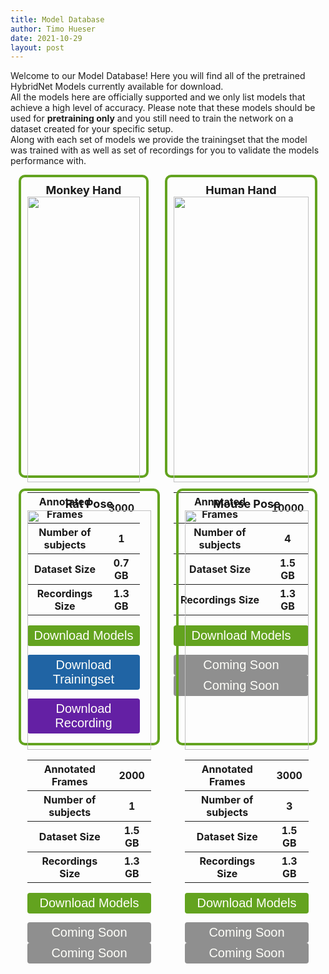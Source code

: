 ```yaml
---
title: Model Database
author: Timo Hueser
date: 2021-10-29
layout: post
---
```


<style>
.flex_align {
	display: flex;
	flex-flow: no wrap;
	flex-direction: row;
}

@media all and (max-width: 500px) {
	.flex_align {
		display: flex;
		flex-flow: wrap;
		flex-direction: column;
	}
}

.frame {
  border: 4px solid #63a31f;
  padding: 10px 10px;
  border-radius: 10px;
  margin-right: 2.5%;
  margin-left: 2.5%;
	width = 30%;
}

.button {
  border: none;
  color: #fffffa;
  padding: 5px 10px 5px 10px;
  text-align: center;
  text-decoration: none;
  display: inline-block;
  font-size: 20px;
  cursor: pointer;
  border-radius: 4px;
  display: inline-block;
  width: auto;
  float: center;
  width:100%;
  background-color: #63a31f;
  align: center;
}

.button_green {
  background-color: #63a31f;
}

.button_gray {
  background-color: #8f8f8f;
}

.button_blue {
  background-color: #2064a4ff;
}

.button_purple {
  background-color: #6420a4;
}

</style>

Welcome to our Model Database! Here you will find all of the pretrained HybridNet Models currently available for download.\
All the models here are officially supported and we only list models that achieve a high level of accuracy.
Please note that these models should be used for **pretraining only** and you still need to train the network on a dataset created for your specific setup.<br>
Along with each set of models we provide the trainingset that the model was trained with as well as set of recordings for you to validate the models performance with.

<div class="flex_align">
    <div class="frame" align="center">
    <span style="font-size:18px"><b>Monkey Hand</b></span><br>
    <img width="100%" src="docs/assets/gifs/Monkey.gif">
    <table>
      <tr>
        <th>Annotated Frames</th>
        <th>3000</th>
      </tr>
      <tr>
        <th>Number of subjects</th>
        <th>1</th>
      </tr>
      <tr>
        <th>Dataset Size</th>
        <th>0.7 GB</th>
      </tr>
			<tr>
				<th>Recordings Size</th>
				<th>1.3 GB</th>
			</tr>
    </table>
    <form method="get" action="docs/assets/Vortex-d_5.pth">
    <button class="button button_green">Download Models</button>
    </form>
    <form method="get" action="https://zenodo.org/record/6515085/files/Example_Dataset.zip?download=1">
    <button class="button button_blue">Download Trainingset</button>
    </form>
		<form method="get" action="https://zenodo.org/record/6515085/files/Example_Recording.zip?download=1">
		<button class="button button_purple">Download Recording</button>
		</form>
    </div>
		<br>
    <div class="frame" align="center">
    <span style="font-size:18px"><b>Human Hand</b></span><br>
    <img width="100%" src="docs/assets/gifs/Human.gif">
    <table>
      <tr>
        <th>Annotated Frames</th>
        <th>10000</th>
      </tr>
      <tr>
        <th>Number of subjects</th>
        <th>4</th>
      </tr>
      <tr>
        <th>Dataset Size</th>
        <th>1.5 GB</th>
      </tr>
			<tr>
				<th>Recordings Size</th>
				<th>1.3 GB</th>
			</tr>
    </table>
    <form method="get" action="docs/assets/Vortex-d_5.pth">
    <button class="button button_green">Download Models</button>
    </form>
    <button class="button button_gray">Coming Soon</button>
		<button class="button button_gray">Coming Soon</button>
    </div>
</div>

<br>

<div class="flex_align">
    <div class="frame" align="center">
    <span style="font-size:18px"><b>Rat Pose</b></span><br>
    <img width="100%" src="docs/assets/gifs/Rat.gif">
    <table>
      <tr>
        <th>Annotated Frames</th>
        <th>2000</th>
      </tr>
      <tr>
        <th>Number of subjects</th>
        <th>1</th>
      </tr>
      <tr>
        <th>Dataset Size</th>
        <th>1.5 GB</th>
      </tr>
			<tr>
				<th>Recordings Size</th>
				<th>1.3 GB</th>
			</tr>
    </table>
    <form method="get" action="docs/assets/Vortex-d_5.pth">
    <button class="button">Download Models</button>
    </form>
    <button class="button button_gray">Coming Soon</button>
		<button class="button button_gray">Coming Soon</button>
    </div>
		<br>
    <div class="frame" align="center">
    <span style="font-size:18px"><b>Mouse Pose</b></span><br>
    <img width="100%" src="docs/assets/gifs/Mouse.gif">
    <table>
      <tr>
        <th>Annotated Frames</th>
        <th>3000</th>
      </tr>
      <tr>
        <th>Number of subjects</th>
        <th>3</th>
      </tr>
      <tr>
        <th>Dataset Size</th>
        <th>1.5 GB</th>
      </tr>
			<tr>
				<th>Recordings Size</th>
				<th>1.3 GB</th>
			</tr>
    </table>
    <form method="get" action="docs/assets/Vortex-d_5.pth">
    <button class="button">Download Models</button>
    </form>
    <button class="button button_gray">Coming Soon</button>
		<button class="button button_gray">Coming Soon</button>
    </div>
</div>

<br>
